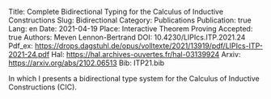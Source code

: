 Title: Complete Bidirectional Typing for the Calculus of Inductive Constructions 
Slug: Bidirectional
Category: Publications
Publication: true
Lang: en
Date: 2021-04-19
Place: Interactive Theorem Proving
Accepted: true
Authors: Meven Lennon-Bertrand
DOI: 10.4230/LIPIcs.ITP.2021.24
Pdf_ex: https://drops.dagstuhl.de/opus/volltexte/2021/13919/pdf/LIPIcs-ITP-2021-24.pdf
Hal: https://hal.archives-ouvertes.fr/hal-03139924
Arxiv: https://arxiv.org/abs/2102.06513
Bib: ITP21.bib

In which I presents a bidirectional type system for the Calculus of Inductive Constructions (CIC).

<!-- The key property of this system is its completeness with respect to the usual undirected one, which has been formally proven in Coq as a part of the MetaCoq project.

Although it plays an important role in the ongoing completeness proof of a realistic typing algorithm in MetaCoq, I argue that the interest of bidirectionality is wider,
as it gives insights and structure when trying to prove properties on CIC or design variations and extensions. -->